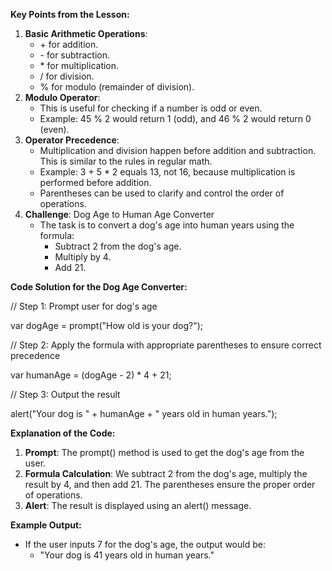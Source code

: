**Key Points from the Lesson:**

1. **Basic Arithmetic Operations**:
    - \+ for addition.
    - \- for subtraction.
    - \* for multiplication.
    - / for division.
    - % for modulo (remainder of division).
2. **Modulo Operator**:
    - This is useful for checking if a number is odd or even.
    - Example: 45 % 2 would return 1 (odd), and 46 % 2 would return 0 (even).
3. **Operator Precedence**:
    - Multiplication and division happen before addition and subtraction. This is similar to the rules in regular math.
    - Example: 3 + 5 \* 2 equals 13, not 16, because multiplication is performed before addition.
    - Parentheses can be used to clarify and control the order of operations.
4. **Challenge**: Dog Age to Human Age Converter
    - The task is to convert a dog's age into human years using the formula:
        - Subtract 2 from the dog's age.
        - Multiply by 4.
        - Add 21.

**Code Solution for the Dog Age Converter:**

// Step 1: Prompt user for dog's age

var dogAge = prompt("How old is your dog?");

// Step 2: Apply the formula with appropriate parentheses to ensure correct precedence

var humanAge = (dogAge - 2) \* 4 + 21;

// Step 3: Output the result

alert("Your dog is " + humanAge + " years old in human years.");

**Explanation of the Code:**

1. **Prompt**: The prompt() method is used to get the dog's age from the user.
2. **Formula Calculation**: We subtract 2 from the dog's age, multiply the result by 4, and then add 21. The parentheses ensure the proper order of operations.
3. **Alert**: The result is displayed using an alert() message.

**Example Output:**

- If the user inputs 7 for the dog's age, the output would be:
  - "Your dog is 41 years old in human years."

